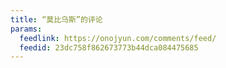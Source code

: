 ```yaml
---
title: “莫比乌斯”的评论
params:
  feedlink: https://onojyun.com/comments/feed/
  feedid: 23dc758f862673773b44dca084475685
---
```

